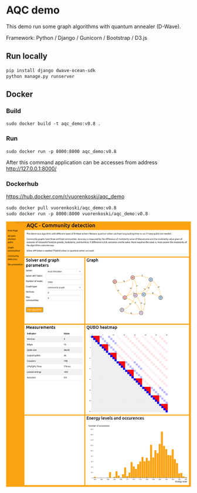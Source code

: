 # AQC demo

This demo run some graph algorithms with quantum annealer (D-Wave).

Framework: Python / Django / Gunicorn / Bootstrap / D3.js

## Run locally

```
pip install django dwave-ocean-sdk
python manage.py runserver
```

## Docker

### Build

```
sudo docker build -t aqc_demo:v0.8 .
```

### Run

```
sudo docker run -p 8000:8000 aqc_demo:v0.8
```

After this command application can be accesses from address http://127.0.0.1:8000/

### Dockerhub

https://hub.docker.com/r/vuorenkoski/aqc_demo

```
sudo docker pull vuorenkoski/aqc_demo:v0.8
sudo docker run -p 8000:8000 vuorenkoski/aqc_demo:v0.8
```

![screenshot](screenshot.png)